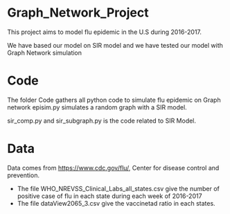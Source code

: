 # Graph_Network_Project

This project aims to model flu epidemic in the U.S during 2016-2017.

We have based our model on SIR model and we have tested our model with Graph Network simulation

# Code

The folder Code gathers all python code to simulate flu epidemic on Graph network
episim.py simulates a random graph with a SIR model.

sir_comp.py and sir_subgraph.py is the code related to SIR Model.

# Data

Data comes from https://www.cdc.gov/flu/, Center for disease control and prevention.
- The file WHO_NREVSS_Clinical_Labs_all_states.csv give the number of positive case of flu in each state during each week of  2016-2017
- The file dataView2065_3.csv give the vaccinetad ratio in each states.

